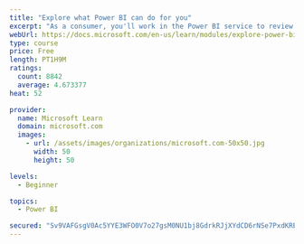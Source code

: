```yaml
---
title: "Explore what Power BI can do for you"
excerpt: "As a consumer, you'll work in the Power BI service to review and interact with content that has been shared with you. This module provides the foundational information that you need to work effectively in the Power BI service."
webUrl: https://docs.microsoft.com/en-us/learn/modules/explore-power-bi-service/
type: course
price: Free
length: PT1H9M
ratings:
  count: 8842
  average: 4.673377
heat: 52

provider:
  name: Microsoft Learn
  domain: microsoft.com
  images:
    - url: /assets/images/organizations/microsoft.com-50x50.jpg
      width: 50
      height: 50

levels:
  - Beginner

topics:
  - Power BI

secured: "Sv9VAFGsgV0Ac5YYE3WFO0V7o27gsM0NU1bj8GdrkRJjXYdCD6rNSe7PxdKRERxIRzXlOOTS+796GMAI0Oceff8qGiWkdPaSfBMSrNbDR7HeH2d7aaoQzzkZkUN4uEEoxm+m96ybMAiLOwQ9q2skV+OE9BZL+FcMD4o9Nq+Sf82+Xof1IYKXAresuYCWnvIfhT7CkC3hjOhWAZW6DhMwgmsGKGDigJgwALFGFtcmj6jZrzwbPaLljiLuKuZABfEP5gqoc2sZ8KlYWFEystIOZyGXHkZLkU3dIn56g4kj19A1R3OfjhiVG4ZNKahNndMuQJRrv53zj1R0Kv1WLFdvIWIcvxed8yLnOmk0qtipSR5fRvG54zNyihobud/lgn9TEFXxrOz1llOvNcHxtJkYW7coCevjgBTuoLKvlZeSZFA=;V3z2ZjYeHdfxfD3e5m/gYQ=="
---
```


